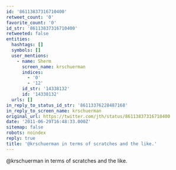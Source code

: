 ```yaml
---
id: '86113837316710400'
retweet_count: '0'
favorite_count: '0'
id_str: '86113837316710400'
retweeted: false
entities:
  hashtags: []
  symbols: []
  user_mentions:
    - name: Sherm
      screen_name: krschuerman
      indices:
        - '0'
        - '12'
      id_str: '14338132'
      id: '14338132'
  urls: []
in_reply_to_status_id_str: '86113376228487168'
in_reply_to_screen_name: krschuerman
original_url: https://twitter.com/jth/status/86113837316710400
date: '2011-06-29T16:48:33.000Z'
sitemap: false
robots: noindex
reply: true
title: '@krschuerman in terms of scratches and the like.'
---
```


@krschuerman in terms of scratches and the like.